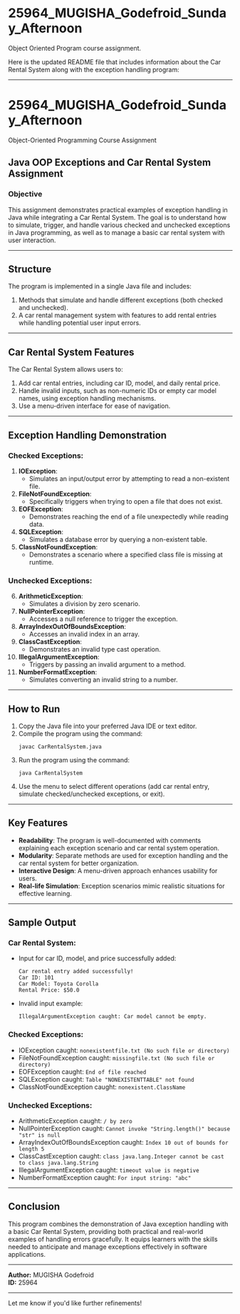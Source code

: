 # 25964_MUGISHA_Godefroid_Sunday_Afternoon
Object Oriented Program course assignment. 

Here is the updated README file that includes information about the Car Rental System along with the exception handling program:

---

# 25964_MUGISHA_Godefroid_Sunday_Afternoon  
Object-Oriented Programming Course Assignment  

## Java OOP Exceptions and Car Rental System Assignment  

### Objective  
This assignment demonstrates practical examples of exception handling in Java while integrating a Car Rental System. The goal is to understand how to simulate, trigger, and handle various checked and unchecked exceptions in Java programming, as well as to manage a basic car rental system with user interaction.

---

## Structure  
The program is implemented in a single Java file and includes:  
1. Methods that simulate and handle different exceptions (both checked and unchecked).  
2. A car rental management system with features to add rental entries while handling potential user input errors.

---

## Car Rental System Features  
The Car Rental System allows users to:  
1. Add car rental entries, including car ID, model, and daily rental price.  
2. Handle invalid inputs, such as non-numeric IDs or empty car model names, using exception handling mechanisms.  
3. Use a menu-driven interface for ease of navigation.  

---

## Exception Handling Demonstration  

### Checked Exceptions:  
1. **IOException**:  
   - Simulates an input/output error by attempting to read a non-existent file.  
2. **FileNotFoundException**:  
   - Specifically triggers when trying to open a file that does not exist.  
3. **EOFException**:  
   - Demonstrates reaching the end of a file unexpectedly while reading data.  
4. **SQLException**:  
   - Simulates a database error by querying a non-existent table.  
5. **ClassNotFoundException**:  
   - Demonstrates a scenario where a specified class file is missing at runtime.  

### Unchecked Exceptions:  
6. **ArithmeticException**:  
   - Simulates a division by zero scenario.  
7. **NullPointerException**:  
   - Accesses a null reference to trigger the exception.  
8. **ArrayIndexOutOfBoundsException**:  
   - Accesses an invalid index in an array.  
9. **ClassCastException**:  
   - Demonstrates an invalid type cast operation.  
10. **IllegalArgumentException**:  
    - Triggers by passing an invalid argument to a method.  
11. **NumberFormatException**:  
    - Simulates converting an invalid string to a number.  

---

## How to Run  
1. Copy the Java file into your preferred Java IDE or text editor.  
2. Compile the program using the command:  
   ```
   javac CarRentalSystem.java
   ```  
3. Run the program using the command:  
   ```
   java CarRentalSystem
   ```  
4. Use the menu to select different operations (add car rental entry, simulate checked/unchecked exceptions, or exit).  

---

## Key Features  
- **Readability**: The program is well-documented with comments explaining each exception scenario and car rental system operation.  
- **Modularity**: Separate methods are used for exception handling and the car rental system for better organization.  
- **Interactive Design**: A menu-driven approach enhances usability for users.  
- **Real-life Simulation**: Exception scenarios mimic realistic situations for effective learning.  

---

## Sample Output  

### Car Rental System:  
- Input for car ID, model, and price successfully added:  
   ```
   Car rental entry added successfully!
   Car ID: 101
   Car Model: Toyota Corolla
   Rental Price: $50.0
   ```  
- Invalid input example:  
   ```
   IllegalArgumentException caught: Car model cannot be empty.
   ```  

### Checked Exceptions:  
- IOException caught: `nonexistentfile.txt (No such file or directory)`  
- FileNotFoundException caught: `missingfile.txt (No such file or directory)`  
- EOFException caught: `End of file reached`  
- SQLException caught: `Table "NONEXISTENTTABLE" not found`  
- ClassNotFoundException caught: `nonexistent.ClassName`  

### Unchecked Exceptions:  
- ArithmeticException caught: `/ by zero`  
- NullPointerException caught: `Cannot invoke "String.length()" because "str" is null`  
- ArrayIndexOutOfBoundsException caught: `Index 10 out of bounds for length 5`  
- ClassCastException caught: `class java.lang.Integer cannot be cast to class java.lang.String`  
- IllegalArgumentException caught: `timeout value is negative`  
- NumberFormatException caught: `For input string: "abc"`  

---

## Conclusion  
This program combines the demonstration of Java exception handling with a basic Car Rental System, providing both practical and real-world examples of handling errors gracefully. It equips learners with the skills needed to anticipate and manage exceptions effectively in software applications.

---

**Author:** MUGISHA Godefroid  
**ID:** 25964  

--- 

Let me know if you'd like further refinements!
